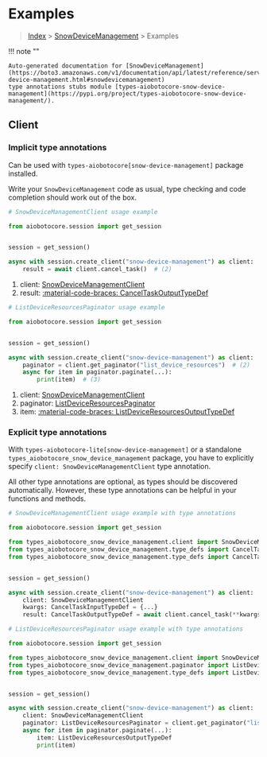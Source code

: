 # Examples

> [Index](../README.md) > [SnowDeviceManagement](./README.md) > Examples

!!! note ""

    Auto-generated documentation for [SnowDeviceManagement](https://boto3.amazonaws.com/v1/documentation/api/latest/reference/services/snow-device-management.html#snowdevicemanagement)
    type annotations stubs module [types-aiobotocore-snow-device-management](https://pypi.org/project/types-aiobotocore-snow-device-management/).

## Client

### Implicit type annotations

Can be used with `types-aiobotocore[snow-device-management]` package installed.

Write your `SnowDeviceManagement` code as usual,
type checking and code completion should work out of the box.



```python
# SnowDeviceManagementClient usage example

from aiobotocore.session import get_session


session = get_session()

async with session.create_client("snow-device-management") as client:  # (1)
    result = await client.cancel_task()  # (2)
```

1. client: [SnowDeviceManagementClient](./client.md)
2. result: [:material-code-braces: CancelTaskOutputTypeDef](./type_defs.md#canceltaskoutputtypedef) 



```python
# ListDeviceResourcesPaginator usage example

from aiobotocore.session import get_session


session = get_session()

async with session.create_client("snow-device-management") as client:  # (1)
    paginator = client.get_paginator("list_device_resources")  # (2)
    async for item in paginator.paginate(...):
        print(item)  # (3)
```

1. client: [SnowDeviceManagementClient](./client.md)
2. paginator: [ListDeviceResourcesPaginator](./paginators.md#listdeviceresourcespaginator)
3. item: [:material-code-braces: ListDeviceResourcesOutputTypeDef](./type_defs.md#listdeviceresourcesoutputtypedef) 




### Explicit type annotations

With `types-aiobotocore-lite[snow-device-management]`
or a standalone `types_aiobotocore_snow_device_management` package, you have to explicitly specify
`client: SnowDeviceManagementClient` type annotation.

All other type annotations are optional, as types should be discovered automatically.
However, these type annotations can be helpful in your functions and methods.


```python
# SnowDeviceManagementClient usage example with type annotations

from aiobotocore.session import get_session

from types_aiobotocore_snow_device_management.client import SnowDeviceManagementClient
from types_aiobotocore_snow_device_management.type_defs import CancelTaskOutputTypeDef
from types_aiobotocore_snow_device_management.type_defs import CancelTaskInputTypeDef


session = get_session()

async with session.create_client("snow-device-management") as client:
    client: SnowDeviceManagementClient
    kwargs: CancelTaskInputTypeDef = {...}
    result: CancelTaskOutputTypeDef = await client.cancel_task(**kwargs)
```



```python
# ListDeviceResourcesPaginator usage example with type annotations

from aiobotocore.session import get_session

from types_aiobotocore_snow_device_management.client import SnowDeviceManagementClient
from types_aiobotocore_snow_device_management.paginator import ListDeviceResourcesPaginator
from types_aiobotocore_snow_device_management.type_defs import ListDeviceResourcesOutputTypeDef


session = get_session()

async with session.create_client("snow-device-management") as client:
    client: SnowDeviceManagementClient
    paginator: ListDeviceResourcesPaginator = client.get_paginator("list_device_resources")
    async for item in paginator.paginate(...):
        item: ListDeviceResourcesOutputTypeDef
        print(item)
```


